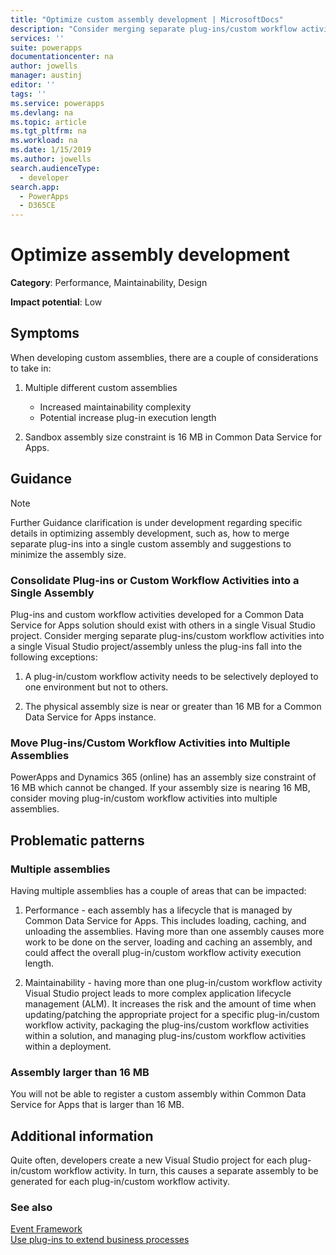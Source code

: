 ```yaml
---
title: "Optimize custom assembly development | MicrosoftDocs"
description: "Consider merging separate plug-ins/custom workflow activities into a single custom assembly to improve performance and maintainability and move plug-ins/custom workflow activities into multiple custom assemblies if an assembly size is near the sandbox assembly size constraints."
services: ''
suite: powerapps
documentationcenter: na
author: jowells
manager: austinj
editor: ''
tags: ''
ms.service: powerapps
ms.devlang: na
ms.topic: article
ms.tgt_pltfrm: na
ms.workload: na
ms.date: 1/15/2019
ms.author: jowells
search.audienceType: 
  - developer
search.app: 
  - PowerApps
  - D365CE
---
```

# Optimize assembly development

**Category**: Performance, Maintainability, Design

**Impact potential**: Low

<a name='symptoms'></a>

## Symptoms

When developing custom assemblies, there are a couple of considerations to take in:

1. Multiple different custom assemblies
    - Increased maintainability complexity
    - Potential increase plug-in execution length

2. Sandbox assembly size constraint is 16 MB in Common Data Service for Apps.

<a name='guidance'></a>

## Guidance

> [!NOTE]
> Further Guidance clarification is under development regarding specific details in optimizing assembly development, such as, how to merge separate plug-ins into a single custom assembly and suggestions to minimize the assembly size.

### Consolidate Plug-ins or Custom Workflow Activities into a Single Assembly

Plug-ins and custom workflow activities developed for a Common Data Service for Apps solution should exist with others in a single Visual Studio project. Consider merging separate plug-ins/custom workflow activities into a single Visual Studio project/assembly unless the plug-ins fall into the following exceptions:

1. A plug-in/custom workflow activity needs to be selectively deployed to one environment but not to others.

2. The physical assembly size is near or greater than 16 MB for a Common Data Service for Apps instance.


### Move Plug-ins/Custom Workflow Activities into Multiple Assemblies

PowerApps and Dynamics 365 (online) has an assembly size constraint of 16 MB which cannot be changed. If your assembly size is nearing 16 MB, consider moving plug-in/custom workflow activities into multiple assemblies.

<a name='problem'></a>

## Problematic patterns

### Multiple assemblies
Having multiple assemblies has a couple of areas that can be impacted:

1. Performance - each assembly has a lifecycle that is managed by Common Data Service for Apps.  This includes loading, caching, and unloading the assemblies.  Having more than one assembly causes more work to be done on the server, loading and caching an assembly, and could affect the overall plug-in/custom workflow activity execution length.

2. Maintainability - having more than one plug-in/custom workflow activity Visual Studio project leads to more complex application lifecycle management (ALM). It increases the risk and the amount of time when updating/patching the appropriate project for a specific plug-in/custom workflow activity, packaging the plug-ins/custom workflow activities within a solution, and managing plug-ins/custom workflow activities within a deployment.

### Assembly larger than 16 MB
You will not be able to register a custom assembly within Common Data Service for Apps that is larger than 16 MB.

<a name='additional'></a>

## Additional information

Quite often, developers create a new Visual Studio project for each plug-in/custom workflow activity.  In turn, this causes a separate assembly to be generated for each plug-in/custom workflow activity.

<a name='seealso'></a>

### See also

[Event Framework](../../event-framework.md)<br />
[Use plug-ins to extend business processes](../../plug-ins.md)<br />

